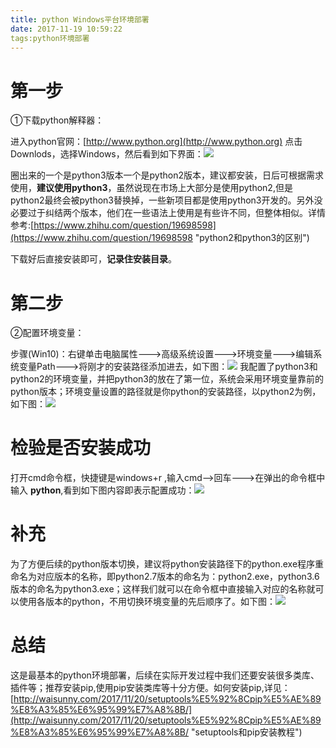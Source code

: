 ```yaml
---
title: python Windows平台环境部署
date: 2017-11-19 10:59:22
tags:python环境部署
---
```

# 第一步
①下载python解释器：	
  		
进入python官网：[http://www.python.org](http://www.python.org) 点击Downlods，选择Windows，然后看到如下界面：![](https://i.imgur.com/L62Jf03.jpg)

圈出来的一个是python3版本一个是python2版本，建议都安装，日后可根据需求使用，**建议使用python3**，虽然说现在市场上大部分是使用python2,但是python2最终会被python3替换掉，一些新项目都是使用python3开发的。另外没必要过于纠结两个版本，他们在一些语法上使用是有些许不同，但整体相似。详情参考:[https://www.zhihu.com/question/19698598](https://www.zhihu.com/question/19698598 "python2和python3的区别")

下载好后直接安装即可，**记录住安装目录**。	
# 第二步
②配置环境变量：	

步骤(Win10)：右键单击电脑属性--->高级系统设置--->环境变量--->编辑系统变量Path--->将刚才的安装路径添加进去，如下图：![](https://i.imgur.com/Akxo4lX.jpg)
我配置了python3和python2的环境变量，并把python3的放在了第一位，系统会采用环境变量靠前的python版本；环境变量设置的路径就是你python的安装路径，以python2为例，如下图：![](https://i.imgur.com/9DFsk0G.jpg)

# 检验是否安装成功
打开cmd命令框，快捷键是windows+r ,输入cmd-->回车--->在弹出的命令框中输入 **python**,看到如下图内容即表示配置成功：![](https://i.imgur.com/jbijBPp.jpg)

# 补充
为了方便后续的python版本切换，建议将python安装路径下的python.exe程序重命名为对应版本的名称，即python2.7版本的命名为：python2.exe，python3.6版本的命名为python3.exe；这样我们就可以在命令框中直接输入对应的名称就可以使用各版本的python，不用切换环境变量的先后顺序了。如下图：![](https://i.imgur.com/Jvns0hw.jpg)

# 总结
这是最基本的python环境部署，后续在实际开发过程中我们还要安装很多类库、插件等；推荐安装pip,使用pip安装类库等十分方便。如何安装pip,详见：[http://waisunny.com/2017/11/20/setuptools%E5%92%8Cpip%E5%AE%89%E8%A3%85%E6%95%99%E7%A8%8B/](http://waisunny.com/2017/11/20/setuptools%E5%92%8Cpip%E5%AE%89%E8%A3%85%E6%95%99%E7%A8%8B/ "setuptools和pip安装教程")






